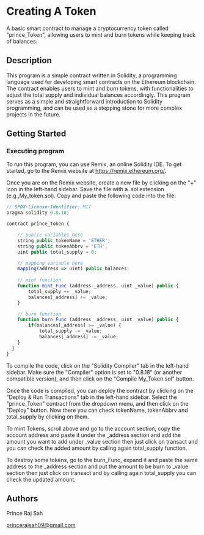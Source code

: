 # Creating A Token
A basic smart contract to manage a cryptocurrency token called "prince_Token", allowing users to mint and burn tokens while keeping track of balances.
## Description
This program is a simple contract written in Solidity, a programming language used for developing smart contracts on the Ethereum blockchain. The contract enables users to mint and burn tokens, with functionalities to adjust the total supply and individual balances accordingly. This program serves as a simple and straightforward introduction to Solidity programming, and can be used as a stepping stone for more complex projects in the future.
## Getting Started
### Executing program
To run this program, you can use Remix, an online Solidity IDE. To get started, go to the Remix website at https://remix.ethereum.org/.

Once you are on the Remix website, create a new file by clicking on the "+" icon in the left-hand sidebar. Save the file with a .sol extension (e.g.,My_token.sol). Copy and paste the following code into the file:
```javascript
// SPDX-License-Identifier: MIT
pragma solidity 0.8.18;

contract prince_Token {

    // public variables here
    string public tokenName = 'ETHER';
    string public tokenAbbrv = 'ETH';
    uint public total_supply = 0;

    // mapping variable here
    mapping(address => uint) public balances;
  
    // mint function
    function mint_Func (address _address, uint _value) public {
        total_supply += _value;
        balances[_address] += _value;
    }

    // burn function
    function burn_Func (address _address, uint _value) public {
        if(balances[_address] >= _value) {
            total_supply -= _value;
            balances[_address] -= _value;
    }
  }
}

```
To compile the code, click on the "Solidity Compiler" tab in the left-hand sidebar. Make sure the "Compiler" option is set to "0.8.18" (or another compatible version), and then click on the "Compile My_Token.sol" button.

Once the code is compiled, you can deploy the contract by clicking on the "Deploy & Run Transactions" tab in the left-hand sidebar. Select the "prince_Token" contract from the dropdown menu, and then click on the "Deploy" button. Now there you can check tokenName, tokenAbbrv and total_supply by clicking on them.

To mint Tokens, scroll above and go to the account section, copy the account address and paste it under the _address section and add the amount you want to add under _value section then just click on transact and you can check the added amount by calling again total_supply function.

To destroy some tokens, go to the burn_Func, expand it and paste the same address to the _address section and put the amount to be burn to _value section then just click on transact and by calling again total_supply you can check the updated amount.

## Authors
Prince Raj Sah

princerajsah09@gmail.com
